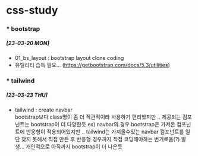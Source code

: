 # css-study

### *    bootstrap

##### [23-03-20 MON]
-   01_bs_layout : bootstrap layout clone coding
-   유틸리티 습득 필요... (https://getbootstrap.com/docs/5.3/utilities)







### *    tailwind

##### [23-03-23 THU]
-   tailwind : create navbar  
 bootstrap보다 class명이 좀 더 직관적이라 사용하기 편리했지만 .. 제공되는 컴포넌트는 bootstrap이 더 다양한듯
ex) navbar의 경우 bootstrap은 가져온 컴포넌트에 반응형이 적용되어있지만 .. tailwind는 가져올수있는 navbar 컴포넌트를 일단 찾지 못해서 직접 만든 후 반응형 경우까지 직접 코딩해야하는 번거로움(?) 발생... 개인적으로 아직까지 bootstrap이 더 나은듯
